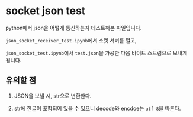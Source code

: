# socket json test

python에서 json을 어떻게 통신하는지 테스트해본 파일입니다.

`json_socket_receiver_test.ipynb`에서 소켓 서버를 열고,  

`json_socket_test.ipynb`에서 `test.json`을 가공한 다음 바이트 스트림으로 보내게 됩니다.

## 유의할 점

1. JSON을 보낼 시, str으로 변환한다.

1. str에 한글이 포함되어 있을 수 있으니 decode와 encdoe는 `utf-8`을 따른다.